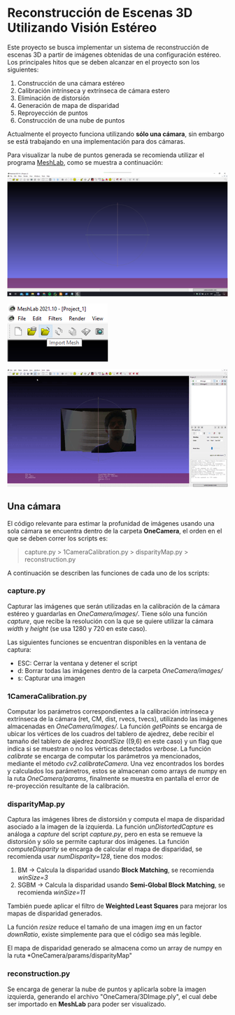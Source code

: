 ﻿# Reconstrucción de Escenas 3D Utilizando Visión Estéreo


Este proyecto se busca implementar un sistema de reconstrucción de escenas 3D a partir de imágenes obtenidas de una configuración estéreo.
Los principales hitos que se deben alcanzar en el proyecto son los siguientes:

1. Construcción de una cámara estéreo
2. Calibración intrínseca y extrínseca de cámara estero
3. Eliminación de distorsión
4. Generación de mapa de disparidad
5. Reproyección de puntos
6. Construcción de una nube de puntos


Actualmente el proyecto funciona utilizando **sólo una cámara**, sin embargo se está trabajando en una implementación para dos cámaras.

Para visualizar la nube de puntos generada se recomienda utilizar el programa [MeshLab](https://www.meshlab.net/#download), como se muestra a continuación:


![Abrir MeshLab](images/meshlabVacio.png)


![Importar nube de puntos](images/importMesh.png)


![Nube de puntos cargada](images/meshCargado.gif)

## Una cámara


El código relevante para estimar la profunidad de imágenes usando una sola cámara se encuentra dentro de la carpeta **OneCamera**, el orden en el que se deben correr los scripts es:


> capture.py > 1CameraCalibration.py > disparityMap.py > reconstruction.py


A continuación se describen las funciones de cada uno de los scripts:


### capture.py

Capturar las imágenes que serán utilizadas en la calibración de la cámara estéreo y guardarlas en *OneCamera/images/*.
Tiene sólo una función *capture*, que recibe la resolución con la que se quiere utilizar la cámara *width* y *height* (se usa 1280 y 720 en este caso). 


Las siguientes funciones se encuentran disponibles en la ventana de captura:


- ESC: Cerrar la ventana y detener el script
- d: Borrar todas las imágenes dentro de la carpeta *OneCamera/images/*
- s: Capturar una imagen


### 1CameraCalibration.py


Computar los parámetros correspondientes a la calibración intrínseca y extrínseca de la cámara (ret, CM, dist, rvecs, tvecs), utilizando las imágenes almacenadas en *OneCamera/images/*.
La función *getPoints* se encarga de ubicar los vértices de los cuadros del tablero de ajedrez, debe recibir el tamaño del tablero de ajedrez *boardSize* ((9,6) en este caso) y un flag que indica si se muestran o no los vérticas detectados *verbose*.
La función *calibrate* se encarga de computar los parámetros ya mencionados, mediante el método *cv2.calibrateCamera*.
Una vez encontrados los bordes y calculados los parámetros, estos se almacenan como arrays de numpy en la ruta *OneCamera/params*, finalmente se muestra en pantalla el error de re-proyección resultante de la calibración.


### disparityMap.py


Captura las imágenes libres de distorsión y computa el mapa de disparidad asociado a la imagen de la izquierda.
La función *unDistortedCapture* es análoga a *capture* del script *capture.py*, pero en esta se remueve la distorsión y sólo se permite capturar dos imágenes.
La función *computeDisparity* se encarga de calcular el mapa de disparidad, se recomienda usar *numDisparity=128*, tiene dos modos:


1. BM	-> Calcula la disparidad usando **Block Matching**, se recomienda *winSize=3*
2. SGBM	-> Calcula la disparidad usando **Semi-Global Block Matching**, se recomienda *winSize=11*


También puede aplicar el filtro de **Weighted Least Squares** para mejorar los mapas de disparidad generados.


La función *resize* reduce el tamaño de una imagen *img* en un factor *downRatio*, existe simplemente para que el código sea más legible.


El mapa de disparidad generado se almacena como un array de numpy en la ruta *OneCamera/params/disparityMap"


### reconstruction.py


Se encarga de generar la nube de puntos y aplicarla sobre la imagen izquierda, generando el archivo "OneCamera/3DImage.ply", el cual debe ser importado en **MeshLab** para poder ser visualizado.
